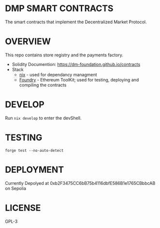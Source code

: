 # DMP SMART CONTRACTS
The smart contracts that implement the Decentralized Market Protocol. 

# OVERVIEW
This repo contains store registry and the payments factory. 

- Solidity Documention: https://dm-foundation.github.io/contracts
- Stack
  - [nix](nixos.wiki) - used for dependancy managment   
  - [Foundry](https://getfoundry.sh/) - Ethereum ToolKit; used for testing, deploying and compiling the contracts

# DEVELOP
Run `nix develop` to enter the devShell.

# TESTING
`forge test --no-auto-detect`

# DEPLOYMENT
Currently Depolyed at 0xb2F3475CC6bB75b4116dbfE586B1e1765CBbbcAB on Sepolia

# LICENSE 
 GPL-3 

